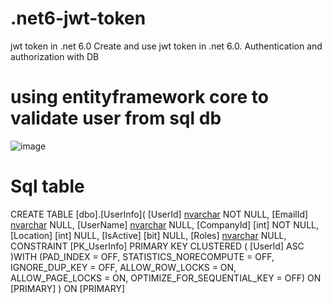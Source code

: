 # .net6-jwt-token
jwt token in .net 6.0
Create and use jwt token in .net 6.0. Authentication and authorization with DB
# using entityframework core to validate user from sql db



![image](https://user-images.githubusercontent.com/85626647/193739137-73353cdf-4661-4897-8c62-59553b8d109e.png)


# Sql table
CREATE TABLE [dbo].[UserInfo](
	[UserId] [nvarchar](200) NOT NULL,
	[EmailId] [nvarchar](50) NULL,
	[UserName] [nvarchar](100) NULL,
	[CompanyId] [int] NOT NULL,
	[Location] [int] NULL,
	[IsActive] [bit] NULL,
	[Roles] [nvarchar](200) NULL,
 CONSTRAINT [PK_UserInfo] PRIMARY KEY CLUSTERED 
(
	[UserId] ASC
)WITH (PAD_INDEX = OFF, STATISTICS_NORECOMPUTE = OFF, IGNORE_DUP_KEY = OFF, ALLOW_ROW_LOCKS = ON, ALLOW_PAGE_LOCKS = ON, OPTIMIZE_FOR_SEQUENTIAL_KEY = OFF) ON [PRIMARY]
) ON [PRIMARY]
